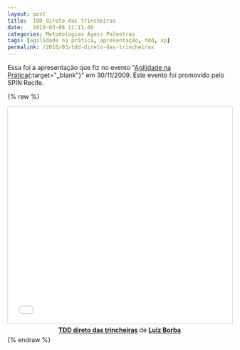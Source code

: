 ```yaml
---
layout: post
title:  TDD direto das trincheiras
date:   2010-03-08 11:11:46
categories: Metodologias Ágeis Palestras
tags: [agilidade na prática, apresentação, tdd, xp]
permalink: /2010/03/tdd-direto-das-trincheiras
---
```


Essa foi a apresentação que fiz no evento "[Agilidade na Prática][agilidade]{:target="_blank"}" em 30/11/2009. Este evento foi promovido pelo SPIN Recife.

{% raw %}
<center>
<iframe src="//www.slideshare.net/slideshow/embed_code/key/F9r2dD8sG9W2dX" width="595" height="485" frameborder="0" marginwidth="0" marginheight="0" scrolling="no" style="border:1px solid #CCC; border-width:1px; margin-bottom:5px; max-width: 100%;" allowfullscreen> </iframe> <div style="margin-bottom:5px"> <strong> <a href="//www.slideshare.net/lborba/tdd-direto-das-trincheiras-3364616" title="TDD direto das trincheiras" target="_blank">TDD direto das trincheiras</a> </strong> de <strong><a target="_blank" href="//www.slideshare.net/lborba">Luiz Borba</a></strong> </div>
</center>
{% endraw %}

[agilidade]: http://agilidadenapratica.wordpress.com/